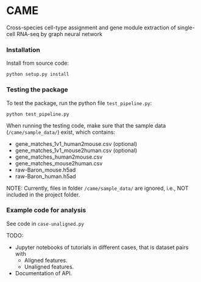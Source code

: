 # CAME
Cross-species cell-type assignment and gene module extraction of single-cell RNA-seq by graph neural network

### Installation
 Install from source code:
```shell
python setup.py install
```

### Testing the package
To test the package, run the python file `test_pipeline.py`:

```shell
python test_pipeline.py 
```

When running the testing code, make sure that the sample data (`/came/sample_data/`) exist, which contains:
- gene_matches_1v1_human2mouse.csv (optional)
- gene_matches_1v1_mouse2human.csv (optional)
- gene_matches_human2mouse.csv
- gene_matches_mouse2human.csv
- raw-Baron_mouse.h5ad
- raw-Baron_human.h5ad 

NOTE:
Currently, files in folder `/came/sample_data/` are ignored, i.e., NOT included in the project folder.

### Example code for analysis

See code in `case-unaligned.py`

TODO:
* Jupyter notebooks of tutorials in different cases, that is dataset pairs with
  * Aligned features.
  * Unaligned features.
* Documentation of API.
